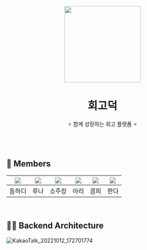 <p align="middle" >
  <img width="200px;" src="https://user-images.githubusercontent.com/18046394/180352879-da456d02-7eed-4a6a-9e78-b495b905a670.png"/>
</p>
<h1 align="middle">회고덕</h1>
<p align="middle">⭐️ 함께 성장하는 회고 플랫폼 ⭐️</p>

<br><br>



## 🌟 Members
|[![](https://github.com/DomMorello.png?size=80)](https://github.com/DomMorello)|[![](https://github.com/runaNam.png?size=80)](https://github.com/runaNam) |[![](https://github.com/sojukang.png?size=80)](https://github.com/sojukang) | [![](https://github.com/ulimy.png?size=80)](https://github.com/ulimy)| [![](https://github.com/compy-ryu.png?size=80)](https://github.com/compy-ryu)| [![](https://github.com/woong7.png?size=80)](https://github.com/woong7)|
|:---:|:---:|:---:|:---:|:---:|:---:|
| 돔하디 | 루나 | 소주캉 | 아리 | 콤피 | 판다 | 

<br> 

## 🤝🏻 Backend Architecture

![KakaoTalk_20221012_172701774](https://user-images.githubusercontent.com/39939886/195292170-f740720d-f469-45a7-ad99-c8f2d42cbba0.jpg)
